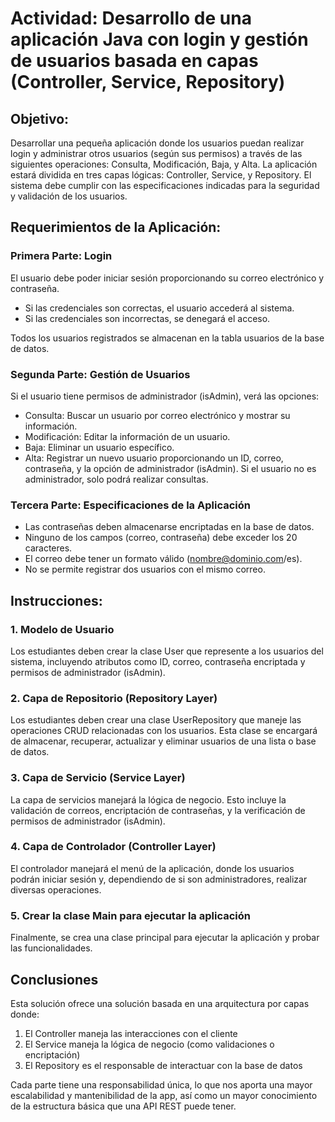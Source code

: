# Actividad: Desarrollo de una aplicación Java con login y gestión de usuarios basada en capas (Controller, Service, Repository)
## Objetivo:

Desarrollar una pequeña aplicación donde los usuarios puedan realizar login y administrar otros usuarios (según sus permisos) a través de las siguientes operaciones: Consulta, Modificación, Baja, y Alta. La aplicación estará dividida en tres capas lógicas: Controller, Service, y Repository. El sistema debe cumplir con las especificaciones indicadas para la seguridad y validación de los usuarios.
## Requerimientos de la Aplicación:
### Primera Parte: Login

El usuario debe poder iniciar sesión proporcionando su correo electrónico y contraseña.
- Si las credenciales son correctas, el usuario accederá al sistema. 
- Si las credenciales son incorrectas, se denegará el acceso.

Todos los usuarios registrados se almacenan en la tabla usuarios de la base de datos.

### Segunda Parte: Gestión de Usuarios

Si el usuario tiene permisos de administrador (isAdmin), verá las opciones:
- Consulta: Buscar un usuario por correo electrónico y mostrar su información.
- Modificación: Editar la información de un usuario.
- Baja: Eliminar un usuario específico.
- Alta: Registrar un nuevo usuario proporcionando un ID, correo, contraseña, y la opción de administrador (isAdmin). 
Si el usuario no es administrador, solo podrá realizar consultas.

### Tercera Parte: Especificaciones de la Aplicación

- Las contraseñas deben almacenarse encriptadas en la base de datos. 
- Ninguno de los campos (correo, contraseña) debe exceder los 20 caracteres. 
- El correo debe tener un formato válido (nombre@dominio.com/es). 
- No se permite registrar dos usuarios con el mismo correo.

## Instrucciones:
### 1. Modelo de Usuario

Los estudiantes deben crear la clase User que represente a los usuarios del sistema, incluyendo atributos como ID, correo, contraseña encriptada y permisos de administrador (isAdmin).

### 2. Capa de Repositorio (Repository Layer)

Los estudiantes deben crear una clase UserRepository que maneje las operaciones CRUD relacionadas con los usuarios. Esta clase se encargará de almacenar, recuperar, actualizar y eliminar usuarios de una lista o base de datos.

### 3. Capa de Servicio (Service Layer)

La capa de servicios manejará la lógica de negocio. Esto incluye la validación de correos, encriptación de contraseñas, y la verificación de permisos de administrador (isAdmin).

### 4. Capa de Controlador (Controller Layer)

El controlador manejará el menú de la aplicación, donde los usuarios podrán iniciar sesión y, dependiendo de si son administradores, realizar diversas operaciones.

### 5. Crear la clase Main para ejecutar la aplicación
Finalmente, se crea una clase principal para ejecutar la aplicación y probar las funcionalidades.


## Conclusiones

Esta solución ofrece una solución basada en una arquitectura por capas donde:

1. El Controller maneja las interacciones con el cliente
2. El Service maneja la lógica de negocio (como validaciones o encriptación)
3. El Repository es el responsable de interactuar con la base de datos

Cada parte tiene una responsabilidad única, lo que nos aporta una mayor escalabilidad y mantenibilidad de la app, así como un mayor conocimiento de la estructura básica que una API REST puede tener.
